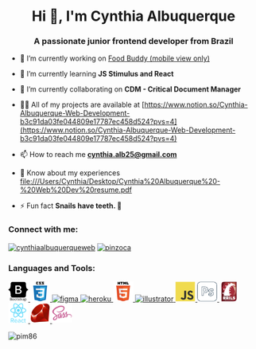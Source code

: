 <h1 align="center">Hi 👋, I'm Cynthia Albuquerque</h1>
<h3 align="center">A passionate junior frontend developer from Brazil</h3>

- 🔭 I’m currently working on [Food Buddy (mobile view only)](https://www.foodbuddyapp.me/)

- 🌱 I’m currently learning **JS Stimulus and React**

- 👯 I’m currently collaborating on **CDM - Critical Document Manager**

- 👨‍💻 All of my projects are available at [https://www.notion.so/Cynthia-Albuquerque-Web-Development-b3c91da03fe044809e17787ec458d524?pvs=4](https://www.notion.so/Cynthia-Albuquerque-Web-Development-b3c91da03fe044809e17787ec458d524?pvs=4)

- 📫 How to reach me **cynthia.alb25@gmail.com**

- 📄 Know about my experiences [file:///Users/Cynthia/Desktop/Cynthia%20Albuquerque%20-%20Web%20Dev%20resume.pdf](file:///Users/Cynthia/Desktop/Cynthia%20Albuquerque%20-%20Web%20Dev%20resume.pdf)

- ⚡ Fun fact **Snails have teeth. 🐌**

<h3 align="left">Connect with me:</h3>
<p align="left">
<a href="https://linkedin.com/in/cynthiaalbuquerqueweb" target="blank"><img align="center" src="https://raw.githubusercontent.com/rahuldkjain/github-profile-readme-generator/master/src/images/icons/Social/linked-in-alt.svg" alt="cynthiaalbuquerqueweb" height="30" width="40" /></a>
<a href="https://instagram.com/pinzoca" target="blank"><img align="center" src="https://raw.githubusercontent.com/rahuldkjain/github-profile-readme-generator/master/src/images/icons/Social/instagram.svg" alt="pinzoca" height="30" width="40" /></a>
</p>

<h3 align="left">Languages and Tools:</h3>
<p align="left"> <a href="https://getbootstrap.com" target="_blank" rel="noreferrer"> <img src="https://raw.githubusercontent.com/devicons/devicon/master/icons/bootstrap/bootstrap-plain-wordmark.svg" alt="bootstrap" width="40" height="40"/> </a> <a href="https://www.w3schools.com/css/" target="_blank" rel="noreferrer"> <img src="https://raw.githubusercontent.com/devicons/devicon/master/icons/css3/css3-original-wordmark.svg" alt="css3" width="40" height="40"/> </a> <a href="https://www.figma.com/" target="_blank" rel="noreferrer"> <img src="https://www.vectorlogo.zone/logos/figma/figma-icon.svg" alt="figma" width="40" height="40"/> </a> <a href="https://heroku.com" target="_blank" rel="noreferrer"> <img src="https://www.vectorlogo.zone/logos/heroku/heroku-icon.svg" alt="heroku" width="40" height="40"/> </a> <a href="https://www.w3.org/html/" target="_blank" rel="noreferrer"> <img src="https://raw.githubusercontent.com/devicons/devicon/master/icons/html5/html5-original-wordmark.svg" alt="html5" width="40" height="40"/> </a> <a href="https://www.adobe.com/in/products/illustrator.html" target="_blank" rel="noreferrer"> <img src="https://www.vectorlogo.zone/logos/adobe_illustrator/adobe_illustrator-icon.svg" alt="illustrator" width="40" height="40"/> </a> <a href="https://developer.mozilla.org/en-US/docs/Web/JavaScript" target="_blank" rel="noreferrer"> <img src="https://raw.githubusercontent.com/devicons/devicon/master/icons/javascript/javascript-original.svg" alt="javascript" width="40" height="40"/> </a> <a href="https://www.photoshop.com/en" target="_blank" rel="noreferrer"> <img src="https://raw.githubusercontent.com/devicons/devicon/master/icons/photoshop/photoshop-line.svg" alt="photoshop" width="40" height="40"/> </a> <a href="https://rubyonrails.org" target="_blank" rel="noreferrer"> <img src="https://raw.githubusercontent.com/devicons/devicon/master/icons/rails/rails-original-wordmark.svg" alt="rails" width="40" height="40"/> </a> <a href="https://reactjs.org/" target="_blank" rel="noreferrer"> <img src="https://raw.githubusercontent.com/devicons/devicon/master/icons/react/react-original-wordmark.svg" alt="react" width="40" height="40"/> </a> <a href="https://www.ruby-lang.org/en/" target="_blank" rel="noreferrer"> <img src="https://raw.githubusercontent.com/devicons/devicon/master/icons/ruby/ruby-original.svg" alt="ruby" width="40" height="40"/> </a> <a href="https://sass-lang.com" target="_blank" rel="noreferrer"> <img src="https://raw.githubusercontent.com/devicons/devicon/master/icons/sass/sass-original.svg" alt="sass" width="40" height="40"/> </a> </p>

<p><img align="center" src="https://github-readme-stats.vercel.app/api/top-langs?username=pim86&show_icons=true&locale=en&layout=compact" alt="pim86" /></p>

